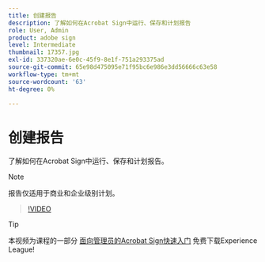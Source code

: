 ```yaml
---
title: 创建报告
description: 了解如何在Acrobat Sign中运行、保存和计划报告
role: User, Admin
product: adobe sign
level: Intermediate
thumbnail: 17357.jpg
exl-id: 337320ae-6e0c-45f9-8e1f-751a293375ad
source-git-commit: 65e98d475095e71f95bc6e986e3dd56666c63e58
workflow-type: tm+mt
source-wordcount: '63'
ht-degree: 0%

---
```


# 创建报告

了解如何在Acrobat Sign中运行、保存和计划报告。

>[!NOTE]
>
>报告仅适用于商业和企业级别计划。

>[!VIDEO](https://video.tv.adobe.com/v/17357?hidetitle=true)

>[!TIP]
>
>本视频为课程的一部分 [面向管理员的Acrobat Sign快速入门](https://experienceleague.adobe.com/?recommended=Sign-A-1-2020.2) 免费下载Experience League!
